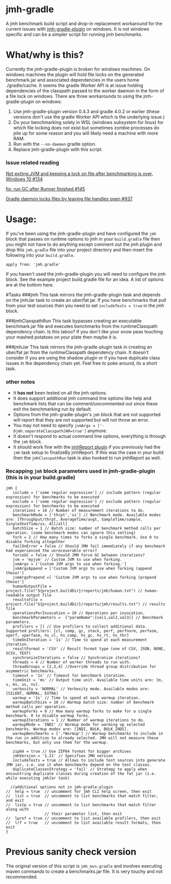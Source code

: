 # jmh-gradle
A jmh benchmark build script and drop-in replacement workaround for the current issues with [jmh-gradle-plugin](https://github.com/melix/jmh-gradle-plugin) on windows.  It is not windows specific and can be a simpler script for running jmh benchmarks. 

# What/why is this?

Currently the jmh-gradle-plugin is broken for windows machines. On windows machines the plugin will hold file locks on the generated benchmark.jar and associated dependencies in the users home ./gradle/cache. It seems the gradle Worker API is at issue holding dependencies of the classpath passed to the worker daemon in the form of a file lock on windows. There are three workarounds to using the jmh-gradle-plugin on windows:

1. Use jmh-gradle-plugin version 0.4.3 and gradle 4.0.2 or earlier (these versions don't use the gradle Worker API which is the underlying issue.)
2. Do your benchmarking solely in WSL (windows subsystem for linux) for which file locking does not exist but sometimes zombie processes do pile up for some reason and you will likely need a machine with more RAM. 
3. Run with the `--no-daemon` gradle option. 
4. Replace jmh-gradle-plugin with this script.


### Issue related reading
[Not exiting JVM and keeping a lock on file after benchmarking is over, Windows 10 #134](https://github.com/melix/jmh-gradle-plugin/issues/134)

[fix: run GC after Runner finished #145](https://github.com/melix/jmh-gradle-plugin/pull/145)

[Gradle daemon locks files by leaving file handles open #937](https://github.com/gradle/gradle/issues/937)

# Usage:
If you've been using the jmh-gradle-plugin and have configured the `jmh` block that passes on runtime options to jmh in your `build.gradle` file then you might not have to do anything except comment out the jmh plugin and drop this `jmh.gradle` file into your project directory and then insert the following into your `build.gradle`.

`apply from: 'jmh.gradle'`

If you haven't used the jmh-gradle-plugin you will need to configure the jmh block. See the example project build.gradle file for an idea. A list of options are at the bottom here.

#Tasks
  ###jmh
  This task mirrors the jmh-gradle-plugin task and depends on the jmhJar task to create an uber/fat jar. If you have benchmarks that pull from your test sources then you need to set `includeTests = true` in the jmh block. 
  
  ###jmhClasspathRun
  This task bypasses creating an executable benchmark.jar file and executes benchmarks from the runtimeClasspath dependency chain.  Is this taboo? If you don't like your snow peas touching your mashed potatoes on your plate then maybe it is.
   
  ###jmhJar
  This task mirrors the jmh-gradle-plugin task in creating an uber/fat jar from the runtimeClasspath dependency chain. It doesn't consider if you are using the shadow plugin or if you have duplicate class issues in the dependency chain yet. Feel free to poke around, its a short task. 
  
### other notes
* It **has not** been tested on all the jmh options. 
* It does support additional jmh command line options like help and benchmark lists that can be comment/uncommented out since these exit the benchmarking run by default. 
* Options from the jmh-gradle-plugin's `jmh` block that are not supported will report that they are not supported but will not throw an error.
* You may not need to specify `jvmArgs = ['-Djmh.separateClasspathJAR=true']` anymore.
* It doesn't respond to actual command line options, everything is through the `jmh` block.
* It should work fine with the [jmhReport plugin](https://github.com/jzillmann/gradle-jmh-report) if you previously had the `jmh` task setup to finalizeBy jmhReport. If this was the case in your build then the `jmhClasspathRun` task is also hooked to run jmhReport as well.    

### Recapping `jmh` block parameters used in jmh-gradle-plugin (this is in your build.gradle)
```
jmh {
   include = ['some regular expression'] // include pattern (regular expression) for benchmarks to be executed
   exclude = ['some regular expression'] // exclude pattern (regular expression) for benchmarks to be executed
   iterations = 10 // Number of measurement iterations to do.
   benchmarkMode = ['thrpt','ss'] // Benchmark mode. Available modes are: [Throughput/thrpt, AverageTime/avgt, SampleTime/sample, SingleShotTime/ss, All/all]
   batchSize = 1 // Batch size: number of benchmark method calls per operation. (some benchmark modes can ignore this setting)
   fork = 2 // How many times to forks a single benchmark. Use 0 to disable forking altogether
   failOnError = false // Should JMH fail immediately if any benchmark had experienced the unrecoverable error?
   forceGC = false // Should JMH force GC between iterations?
   jvm = 'myjvm' // Custom JVM to use when forking.
   jvmArgs = ['Custom JVM args to use when forking.']
   jvmArgsAppend = ['Custom JVM args to use when forking (append these)']
   jvmArgsPrepend =[ 'Custom JVM args to use when forking (prepend these)']
   humanOutputFile = project.file("${project.buildDir}/reports/jmh/human.txt") // human-readable output file
   resultsFile = project.file("${project.buildDir}/reports/jmh/results.txt") // results file
   operationsPerInvocation = 10 // Operations per invocation.
   benchmarkParameters =  ["paramName":[val1,val2,val3]] // Benchmark parameters.
   profilers = [] // Use profilers to collect additional data. Supported profilers: [cl, comp, gc, stack, perf, perfnorm, perfasm, xperf, xperfasm, hs_cl, hs_comp, hs_gc, hs_rt, hs_thr]
   timeOnIteration = '1s' // Time to spend at each measurement iteration.
   resultFormat = 'CSV' // Result format type (one of CSV, JSON, NONE, SCSV, TEXT)
   synchronizeIterations = false // Synchronize iterations?
   threads = 4 // Number of worker threads to run with.
   threadGroups = [2,3,4] //Override thread group distribution for asymmetric benchmarks.
   timeout = '1s' // Timeout for benchmark iteration.
   timeUnit = 'ms' // Output time unit. Available time units are: [m, s, ms, us, ns].
   verbosity = 'NORMAL' // Verbosity mode. Available modes are: [SILENT, NORMAL, EXTRA]
   warmup = '1s' // Time to spend at each warmup iteration.
   warmupBatchSize = 10 // Warmup batch size: number of benchmark method calls per operation.
   warmupForks = 0 // How many warmup forks to make for a single benchmark. 0 to disable warmup forks.
   warmupIterations = 1 // Number of warmup iterations to do.
   warmupMode = 'INDI' // Warmup mode for warming up selected benchmarks. Warmup modes are: [INDI, BULK, BULK_INDI].
   warmupBenchmarks = ['.*Warmup'] // Warmup benchmarks to include in the run in addition to already selected. JMH will not measure these benchmarks, but only use them for the warmup.

   zip64 = true // Use ZIP64 format for bigger archives
   jmhVersion = '1.21' // Specifies JMH version
   includeTests = true // Allows to include test sources into generate JMH jar, i.e. use it when benchmarks depend on the test classes.
   duplicateClassesStrategy = 'fail' // Strategy to apply when encountring duplicate classes during creation of the fat jar (i.e. while executing jmhJar task)
   
  //additional options not in jmh-gradle-plugin
//  help = true  // uncomment for jmh CLI help screen, then exit
//  list = true  // uncomment to list benchmarks that match filter, and exit
//  listp = true // uncomment to list benchmarks that match filter along with
                 // their parameter list, then exit
//  lprof = true // uncomment to list available profilers, then exit
//  lrf = true   // uncomment to list available result formats, then exit
}
```

# Previous sanity check version
The original version of this script is `jmh_mvn.gradle` and involves executing maven commands to create a benchmarks.jar file. It is very touchy and not recommended.  


